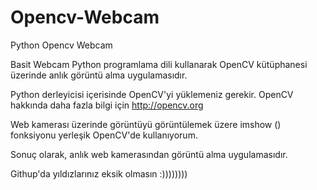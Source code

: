 # Opencv-Webcam

Python Opencv Webcam

Basit Webcam Python programlama dili kullanarak OpenCV kütüphanesi üzerinde anlık görüntü alma uygulamasıdır.

Python derleyicisi içerisinde OpenCV'yi yüklemeniz gerekir. OpenCV hakkında daha fazla bilgi için http://opencv.org

Web kamerası üzerinde görüntüyü görüntülemek üzere imshow () fonksiyonu yerleşik OpenCV'de kullanıyorum.

Sonuç olarak, anlık web kamerasından görüntü alma uygulamasıdır.

Githup'da yıldızlarınız eksik olmasın :))))))))
